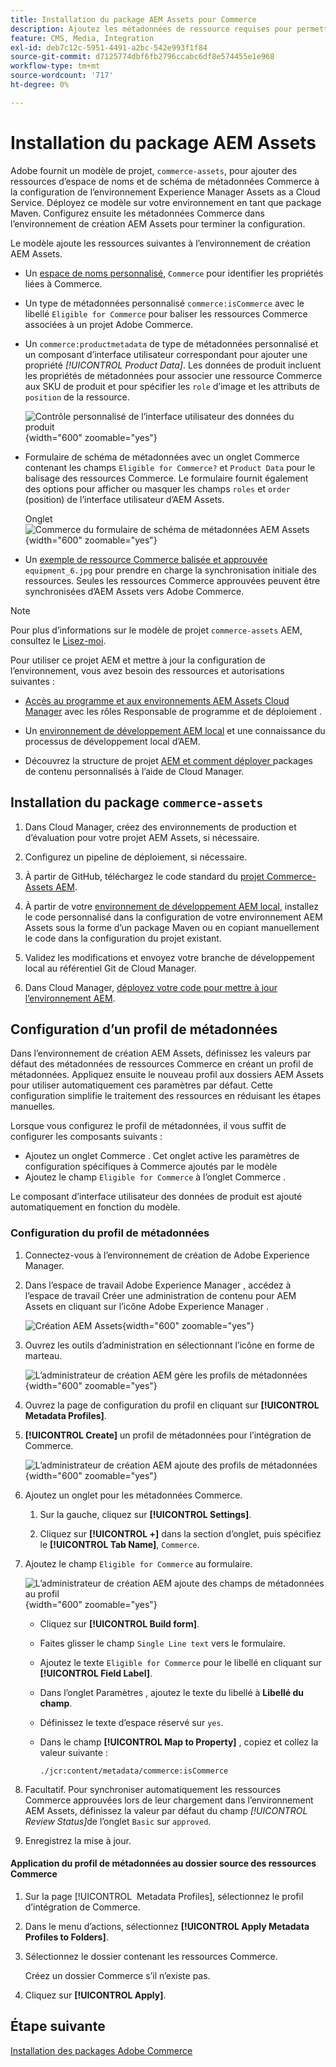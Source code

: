 ```yaml
---
title: Installation du package AEM Assets pour Commerce
description: Ajoutez les métadonnées de ressource requises pour permettre à l’intégration d’AEM Assets pour Commerce de synchroniser les ressources entre les projets Adobe Commerce et Experience Manager Assets.
feature: CMS, Media, Integration
exl-id: deb7c12c-5951-4491-a2bc-542e993f1f84
source-git-commit: d7125774dbf6fb2796ccabc6df8e574455e1e968
workflow-type: tm+mt
source-wordcount: '717'
ht-degree: 0%

---
```


# Installation du package AEM Assets

Adobe fournit un modèle de projet, `commerce-assets`, pour ajouter des ressources d’espace de noms et de schéma de métadonnées Commerce à la configuration de l’environnement Experience Manager Assets as a Cloud Service. Déployez ce modèle sur votre environnement en tant que package Maven. Configurez ensuite les métadonnées Commerce dans l’environnement de création AEM Assets pour terminer la configuration.

Le modèle ajoute les ressources suivantes à l’environnement de création AEM Assets.

- Un [espace de noms personnalisé](https://github.com/ankumalh/assets-commerce/blob/main/ui.config/jcr_root/apps/commerce/config/org.apache.sling.jcr.repoinit.RepositoryInitializer~commerce-namespaces.cfg.json), `Commerce` pour identifier les propriétés liées à Commerce.

- Un type de métadonnées personnalisé `commerce:isCommerce` avec le libellé `Eligible for Commerce` pour baliser les ressources Commerce associées à un projet Adobe Commerce.

- Un `commerce:productmetadata` de type de métadonnées personnalisé et un composant d’interface utilisateur correspondant pour ajouter une propriété *[!UICONTROL Product Data]*. Les données de produit incluent les propriétés de métadonnées pour associer une ressource Commerce aux SKU de produit et pour spécifier les `role` d’image et les attributs de `position` de la ressource.

  ![Contrôle personnalisé de l’interface utilisateur des données du produit](./assets/aem-commerce-sku-metadata-fields-from-template.png){width="600" zoomable="yes"}

- Formulaire de schéma de métadonnées avec un onglet Commerce contenant les champs `Eligible for Commerce?` et `Product Data` pour le balisage des ressources Commerce. Le formulaire fournit également des options pour afficher ou masquer les champs `roles` et `order` (position) de l’interface utilisateur d’AEM Assets.

  Onglet ![Commerce du formulaire de schéma de métadonnées AEM Assets](./assets/assets-configure-metadata-schema-form-editor.png){width="600" zoomable="yes"}

- Un [exemple de ressource Commerce balisée et approuvée](https://github.com/ankumalh/assets-commerce/blob/main/ui.content/src/main/content/jcr_root/content/dam/wknd/en/activities/hiking/equipment_6.jpg/.content.xml) `equipment_6.jpg` pour prendre en charge la synchronisation initiale des ressources. Seules les ressources Commerce approuvées peuvent être synchronisées d’AEM Assets vers Adobe Commerce.

>[!NOTE]
>Pour plus d’informations sur le modèle de projet `commerce-assets` AEM, consultez le [Lisez-moi](https://github.com/ankumalh/assets-commerce).

Pour utiliser ce projet AEM et mettre à jour la configuration de l’environnement, vous avez besoin des ressources et autorisations suivantes :

- [Accès au programme et aux environnements AEM Assets Cloud Manager](https://experienceleague.adobe.com/en/docs/experience-manager-cloud-service/content/onboarding/journey/cloud-manager#access-sysadmin-bo) avec les rôles Responsable de programme et de déploiement .

- Un [environnement de développement AEM local](https://experienceleague.adobe.com/en/docs/experience-manager-learn/cloud-service/local-development-environment-set-up/overview) et une connaissance du processus de développement local d’AEM.

- Découvrez la structure de projet [AEM et comment déployer ](https://experienceleague.adobe.com/fr/docs/experience-manager-cloud-service/content/implementing/developing/aem-project-content-package-structure) packages de contenu personnalisés à l’aide de Cloud Manager.

## Installation du package `commerce-assets`

1. Dans Cloud Manager, créez des environnements de production et d’évaluation pour votre projet AEM Assets, si nécessaire.

1. Configurez un pipeline de déploiement, si nécessaire.

1. À partir de GitHub, téléchargez le code standard du [projet Commerce-Assets AEM](https://github.com/ankumalh/assets-commerce).

1. À partir de votre [environnement de développement AEM local](https://experienceleague.adobe.com/en/docs/experience-manager-learn/cloud-service/local-development-environment-set-up/overview), installez le code personnalisé dans la configuration de votre environnement AEM Assets sous la forme d’un package Maven ou en copiant manuellement le code dans la configuration du projet existant.

1. Validez les modifications et envoyez votre branche de développement local au référentiel Git de Cloud Manager.

1. Dans Cloud Manager, [déployez votre code pour mettre à jour l’environnement AEM](https://experienceleague.adobe.com/en/docs/experience-manager-cloud-service/content/implementing/using-cloud-manager/deploy-code#deploying-code-with-cloud-manager).

## Configuration d’un profil de métadonnées

Dans l’environnement de création AEM Assets, définissez les valeurs par défaut des métadonnées de ressources Commerce en créant un profil de métadonnées. Appliquez ensuite le nouveau profil aux dossiers AEM Assets pour utiliser automatiquement ces paramètres par défaut. Cette configuration simplifie le traitement des ressources en réduisant les étapes manuelles.

Lorsque vous configurez le profil de métadonnées, il vous suffit de configurer les composants suivants :

- Ajoutez un onglet Commerce . Cet onglet active les paramètres de configuration spécifiques à Commerce ajoutés par le modèle
- Ajoutez le champ `Eligible for Commerce` à l’onglet Commerce .

Le composant d’interface utilisateur des données de produit est ajouté automatiquement en fonction du modèle.

### Configuration du profil de métadonnées

1. Connectez-vous à l’environnement de création de Adobe Experience Manager.

1. Dans l’espace de travail Adobe Experience Manager , accédez à l’espace de travail Créer une administration de contenu pour AEM Assets en cliquant sur l’icône Adobe Experience Manager .

   ![Création AEM Assets](./assets/aem-assets-authoring.png){width="600" zoomable="yes"}

1. Ouvrez les outils d’administration en sélectionnant l’icône en forme de marteau.

   ![L’administrateur de création AEM gère les profils de métadonnées](./assets/aem-manage-metadata-profiles.png){width="600" zoomable="yes"}

1. Ouvrez la page de configuration du profil en cliquant sur **[!UICONTROL Metadata Profiles]**.

1. **[!UICONTROL Create]** un profil de métadonnées pour l’intégration de Commerce.

   ![L’administrateur de création AEM ajoute des profils de métadonnées ](./assets/aem-create-metadata-profile.png){width="600" zoomable="yes"}

1. Ajoutez un onglet pour les métadonnées Commerce.

   1. Sur la gauche, cliquez sur **[!UICONTROL Settings]**.

   1. Cliquez sur **[!UICONTROL +]** dans la section d’onglet, puis spécifiez le **[!UICONTROL Tab Name]**, `Commerce`.

1. Ajoutez le champ `Eligible for Commerce` au formulaire.

   ![L’administrateur de création AEM ajoute des champs de métadonnées au profil](./assets/aem-edit-metadata-profile-fields.png){width="600" zoomable="yes"}

   - Cliquez sur **[!UICONTROL Build form]**.

   - Faites glisser le champ `Single Line text` vers le formulaire.

   - Ajoutez le texte `Eligible for Commerce` pour le libellé en cliquant sur **[!UICONTROL Field Label]**.

   - Dans l’onglet Paramètres , ajoutez le texte du libellé à **Libellé du champ**.

   - Définissez le texte d’espace réservé sur `yes`.

   - Dans le champ **[!UICONTROL Map to Property]** , copiez et collez la valeur suivante :

     ```terminal
     ./jcr:content/metadata/commerce:isCommerce
     ```

1. Facultatif. Pour synchroniser automatiquement les ressources Commerce approuvées lors de leur chargement dans l’environnement AEM Assets, définissez la valeur par défaut du champ _[!UICONTROL Review Status]_&#x200B;de l’onglet `Basic` sur `approved`.

1. Enregistrez la mise à jour.

#### Application du profil de métadonnées au dossier source des ressources Commerce

1. Sur la page [!UICONTROL &#x200B; Metadata Profiles], sélectionnez le profil d’intégration de Commerce.

1. Dans le menu d’actions, sélectionnez **[!UICONTROL Apply Metadata Profiles to Folders]**.

1. Sélectionnez le dossier contenant les ressources Commerce.

   Créez un dossier Commerce s’il n’existe pas.

1. Cliquez sur **[!UICONTROL Apply]**.

## Étape suivante

[Installation des packages Adobe Commerce](aem-assets-configure-commerce.md)
